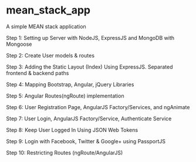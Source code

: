 # mean_stack_app

A simple MEAN stack application

Step 1: Setting up Server with NodeJS, ExpressJS and MongoDB with Mongoose

Step 2: Create User models & routes

Step 3: Adding the Static Layout (Index) Using ExpressJS. Separated frontend & backend paths

Step 4: Mapping Bootstrap, Angular, jQuery Libraries

Step 5: Angular Routes(ngRoute) implementation

Step 6: User Registration Page, AngularJS Factory/Services, and ngAnimate

Step 7: User Login, AngularJS Factory/Service, Authenticate Service

Step 8: Keep User Logged In Using JSON Web Tokens

Step 9: Login with Facebook, Twitter & Google+ using PassportJS 

Step 10: Restricting Routes (ngRoute/AngularJS)